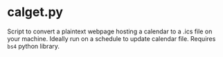 # calget.py
Script to convert a plaintext webpage hosting a calendar to a .ics file on your machine. Ideally run on a schedule to update calendar file. Requires `bs4` python library.
